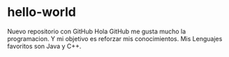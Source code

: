 # hello-world
Nuevo repositorio con GitHub
Hola GitHub me gusta mucho la programacion.
Y mi objetivo es reforzar mis conocimientos.
Mis Lenguajes favoritos son Java y C++.
